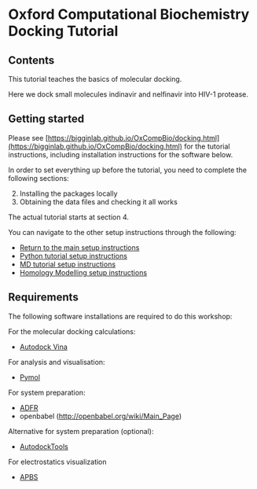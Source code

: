 # Oxford Computational Biochemistry Docking Tutorial

## Contents

This tutorial teaches the basics of molecular docking.

Here we dock small molecules indinavir and nelfinavir into HIV-1 protease.

## Getting started

Please see [https://bigginlab.github.io/OxCompBio/docking.html](https://bigginlab.github.io/OxCompBio/docking.html) for the tutorial instructions, including installation instructions for the software below.

In order to set everything up before the tutorial, you need to complete the following sections:

2. Installing the packages locally
3. Obtaining the data files and checking it all works

The actual tutorial starts at section 4.

You can navigate to the other setup instructions through the following:

- [Return to the main setup instructions](../../setup.md)
- [Python tutorial setup instructions](../Python/setup.md)
- [MD tutorial setup instructions](../MD/setup.md)
- [Homology Modelling setup instructions](../Homology-Modelling/setup.md)


## Requirements

The following software installations are required to do this workshop:

For the molecular docking calculations:
- [Autodock Vina](http://vina.scripps.edu/)

For analysis and visualisation:
- [Pymol](https://pymol.org/2/)

For system preparation:
- [ADFR](https://ccsb.scripps.edu/adfr/downloads/)
- openbabel (http://openbabel.org/wiki/Main_Page)

Alternative for system preparation (optional):
- [AutodockTools](http://autodock.scripps.edu/resources/adt)

For electrostatics visualization
- [APBS](http://www.poissonboltzmann.org/)
